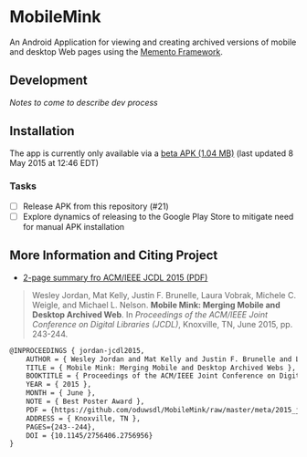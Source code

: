 # MobileMink
An Android Application for viewing and creating archived versions of mobile and desktop Web pages using the [Memento Framework](https://tools.ietf.org/html/rfc7089).

## Development

_Notes to come to describe dev process_

## Installation

The app is currently only available via a [beta APK (1.04 MB)](https://github.com/Thing342/MobileMemento/releases/download/0.6/mobileMink-0.6-release.apk) (last updated 8 May 2015 at 12:46 EDT)

### Tasks
- [ ] Release APK from this repository (#21)
- [ ] Explore dynamics of releasing to the Google Play Store to mitigate need for manual APK installation

## More Information and Citing Project

* [2-page summary fro ACM/IEEE JCDL 2015 (PDF)](https://github.com/oduwsdl/MobileMink/raw/master/meta/2015_jcdl_mobileMink.pdf)

> Wesley Jordan, Mat Kelly, Justin F. Brunelle, Laura Vobrak, Michele C. Weigle, and Michael L. Nelson. __Mobile Mink: Merging Mobile and Desktop Archived Web__. In _Proceedings of the ACM/IEEE Joint Conference on Digital Libraries (JCDL)_, Knoxville, TN, June 2015, pp. 243-244.

```latex
@INPROCEEDINGS { jordan-jcdl2015,
    AUTHOR = { Wesley Jordan and Mat Kelly and Justin F. Brunelle and Laura Vobrak and Michele C. Weigle and Michael L. Nelson },
    TITLE = { Mobile Mink: Merging Mobile and Desktop Archived Webs },
    BOOKTITLE = { Proceedings of the ACM/IEEE Joint Conference on Digital Libraries (JCDL) },
    YEAR = { 2015 },
    MONTH = { June },
    NOTE = { Best Poster Award },
    PDF = {https://github.com/oduwsdl/MobileMink/raw/master/meta/2015_jcdl_mobileMink.pdf },
    ADDRESS = { Knoxville, TN },
    PAGES={243--244},
    DOI = {10.1145/2756406.2756956}
}
```

